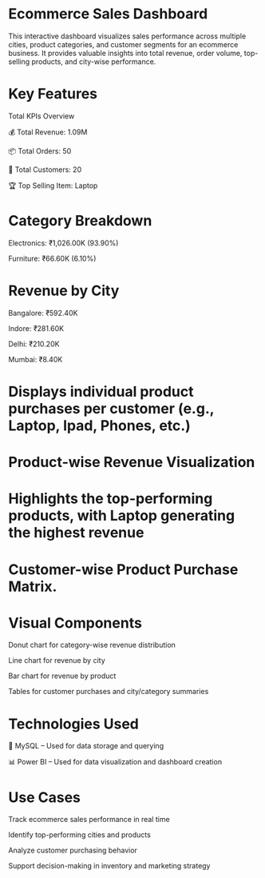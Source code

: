 # Ecommerce Sales Dashboard
This interactive dashboard visualizes sales performance across multiple cities, product categories, and customer segments for an ecommerce business. It provides valuable insights into total revenue, order volume, top-selling products, and city-wise performance.

# Key Features
Total KPIs Overview

💰 Total Revenue: 1.09M

📦 Total Orders: 50

👥 Total Customers: 20

🏆 Top Selling Item: Laptop

# Category Breakdown

Electronics: ₹1,026.00K (93.90%)

Furniture: ₹66.60K (6.10%)

# Revenue by City

Bangalore: ₹592.40K

Indore: ₹281.60K

Delhi: ₹210.20K

Mumbai: ₹8.40K

# Displays individual product purchases per customer (e.g., Laptop, Ipad, Phones, etc.)

# Product-wise Revenue Visualization

# Highlights the top-performing products, with Laptop generating the highest revenue

# Customer-wise Product Purchase Matrix.

# Visual Components
Donut chart for category-wise revenue distribution

Line chart for revenue by city

Bar chart for revenue by product

Tables for customer purchases and city/category summaries

# Technologies Used
💾 MySQL – Used for data storage and querying

📊 Power BI – Used for data visualization and dashboard creation

# Use Cases
Track ecommerce sales performance in real time

Identify top-performing cities and products

Analyze customer purchasing behavior

Support decision-making in inventory and marketing strategy


